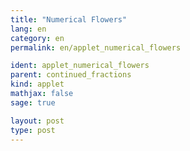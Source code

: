 ```yaml
---
title: "Numerical Flowers"
lang: en
category: en
permalink: en/applet_numerical_flowers

ident: applet_numerical_flowers
parent: continued_fractions
kind: applet
mathjax: false
sage: true

layout: post
type: post
---
```


<div class="sage"><script type="text/x-sage">

@interact
def _(
a = (0.61803,(0,1))):
    c = continued_fraction(a).convergent(7)
    b = continued_fraction(c)
    flower = list_plot([(sqrt(k)*cos(2*pi*a*k),sqrt(k)*sin(2*pi*a*k)) for k in [1..300]], axes=False, aspect_ratio=1, color='yellow', size=30, marker='o', markeredgecolor='orange')
    show(flower)
    show(b,b.convergents())

</script></div>